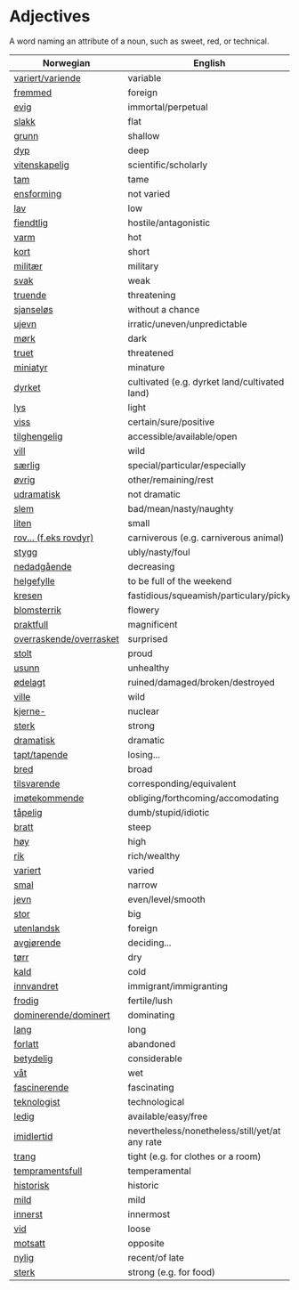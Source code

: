 # Adjectives

A word naming an attribute of a noun, such as sweet, red, or technical.

| Norwegian | English |
| --- | --- |
| [variert/variende](https://www.ordnett.no/search?language=no&phrase=variert/variende) | variable |
| [fremmed](https://www.ordnett.no/search?language=no&phrase=fremmed) | foreign |
| [evig](https://www.ordnett.no/search?language=no&phrase=evig) | immortal/perpetual |
| [slakk](https://www.ordnett.no/search?language=no&phrase=slakk) | flat |
| [grunn](https://www.ordnett.no/search?language=no&phrase=grunn) | shallow |
| [dyp](https://www.ordnett.no/search?language=no&phrase=dyp) | deep |
| [vitenskapelig](https://www.ordnett.no/search?language=no&phrase=vitenskapelig) | scientific/scholarly |
| [tam](https://www.ordnett.no/search?language=no&phrase=tam) | tame |
| [ensforming](https://www.ordnett.no/search?language=no&phrase=ensforming) | not varied |
| [lav](https://www.ordnett.no/search?language=no&phrase=lav) | low |
| [fiendtlig](https://www.ordnett.no/search?language=no&phrase=fiendtlig) | hostile/antagonistic |
| [varm](https://www.ordnett.no/search?language=no&phrase=varm) | hot |
| [kort](https://www.ordnett.no/search?language=no&phrase=kort) | short |
| [militær](https://www.ordnett.no/search?language=no&phrase=militær) | military |
| [svak](https://www.ordnett.no/search?language=no&phrase=svak) | weak |
| [truende](https://www.ordnett.no/search?language=no&phrase=truende) | threatening |
| [sjanseløs](https://www.ordnett.no/search?language=no&phrase=sjanseløs) | without a chance |
| [ujevn](https://www.ordnett.no/search?language=no&phrase=ujevn) | irratic/uneven/unpredictable |
| [mørk](https://www.ordnett.no/search?language=no&phrase=mørk) | dark |
| [truet](https://www.ordnett.no/search?language=no&phrase=truet) | threatened |
| [miniatyr](https://www.ordnett.no/search?language=no&phrase=miniatyr) | minature |
| [dyrket](https://www.ordnett.no/search?language=no&phrase=dyrket) | cultivated (e.g. dyrket land/cultivated land) |
| [lys](https://www.ordnett.no/search?language=no&phrase=lys) | light |
| [viss](https://www.ordnett.no/search?language=no&phrase=viss) | certain/sure/positive |
| [tilghengelig](https://www.ordnett.no/search?language=no&phrase=tilghengelig) | accessible/available/open |
| [vill](https://www.ordnett.no/search?language=no&phrase=vill) | wild |
| [særlig](https://www.ordnett.no/search?language=no&phrase=særlig) | special/particular/especially |
| [øvrig](https://www.ordnett.no/search?language=no&phrase=øvrig) | other/remaining/rest |
| [udramatisk](https://www.ordnett.no/search?language=no&phrase=udramatisk) | not dramatic |
| [slem](https://www.ordnett.no/search?language=no&phrase=slem) | bad/mean/nasty/naughty |
| [liten](https://www.ordnett.no/search?language=no&phrase=liten) | small |
| [rov... (f.eks rovdyr)](https://www.ordnett.no/search?language=no&phrase=rov...%20(f.eks%20rovdyr)) | carniverous (e.g. carniverous animal) |
| [stygg](https://www.ordnett.no/search?language=no&phrase=stygg) | ubly/nasty/foul |
| [nedadgående](https://www.ordnett.no/search?language=no&phrase=nedadgående) | decreasing |
| [helgefylle](https://www.ordnett.no/search?language=no&phrase=helgefylle) | to be full of the weekend |
| [kresen](https://www.ordnett.no/search?language=no&phrase=kresen) | fastidious/squeamish/particulary/picky |
| [blomsterrik](https://www.ordnett.no/search?language=no&phrase=blomsterrik) | flowery |
| [praktfull](https://www.ordnett.no/search?language=no&phrase=praktfull) | magnificent |
| [overraskende/overrasket](https://www.ordnett.no/search?language=no&phrase=overraskende/overrasket) | surprised |
| [stolt](https://www.ordnett.no/search?language=no&phrase=stolt) | proud |
| [usunn](https://www.ordnett.no/search?language=no&phrase=usunn) | unhealthy |
| [ødelagt](https://www.ordnett.no/search?language=no&phrase=ødelagt) | ruined/damaged/broken/destroyed |
| [ville](https://www.ordnett.no/search?language=no&phrase=ville) | wild |
| [kjerne-](https://www.ordnett.no/search?language=no&phrase=kjerne-) | nuclear |
| [sterk](https://www.ordnett.no/search?language=no&phrase=sterk) | strong |
| [dramatisk](https://www.ordnett.no/search?language=no&phrase=dramatisk) | dramatic |
| [tapt/tapende](https://www.ordnett.no/search?language=no&phrase=tapt/tapende) | losing... |
| [bred](https://www.ordnett.no/search?language=no&phrase=bred) | broad |
| [tilsvarende](https://www.ordnett.no/search?language=no&phrase=tilsvarende) | corresponding/equivalent |
| [imøtekommende](https://www.ordnett.no/search?language=no&phrase=imøtekommende) | obliging/forthcoming/accomodating |
| [tåpelig](https://www.ordnett.no/search?language=no&phrase=tåpelig) | dumb/stupid/idiotic |
| [bratt](https://www.ordnett.no/search?language=no&phrase=bratt) | steep |
| [høy](https://www.ordnett.no/search?language=no&phrase=høy) | high |
| [rik](https://www.ordnett.no/search?language=no&phrase=rik) | rich/wealthy |
| [variert](https://www.ordnett.no/search?language=no&phrase=variert) | varied |
| [smal](https://www.ordnett.no/search?language=no&phrase=smal) | narrow |
| [jevn](https://www.ordnett.no/search?language=no&phrase=jevn) | even/level/smooth |
| [stor](https://www.ordnett.no/search?language=no&phrase=stor) | big |
| [utenlandsk](https://www.ordnett.no/search?language=no&phrase=utenlandsk) | foreign |
| [avgjørende](https://www.ordnett.no/search?language=no&phrase=avgjørende) | deciding... |
| [tørr](https://www.ordnett.no/search?language=no&phrase=tørr) | dry |
| [kald](https://www.ordnett.no/search?language=no&phrase=kald) | cold |
| [innvandret](https://www.ordnett.no/search?language=no&phrase=innvandret) | immigrant/immigranting |
| [frodig](https://www.ordnett.no/search?language=no&phrase=frodig) | fertile/lush |
| [dominerende/dominert](https://www.ordnett.no/search?language=no&phrase=dominerende/dominert) | dominating |
| [lang](https://www.ordnett.no/search?language=no&phrase=lang) | long |
| [forlatt](https://www.ordnett.no/search?language=no&phrase=forlatt) | abandoned |
| [betydelig](https://www.ordnett.no/search?language=no&phrase=betydelig) | considerable |
| [våt](https://www.ordnett.no/search?language=no&phrase=våt) | wet |
| [fascinerende](https://www.ordnett.no/search?language=no&phrase=fascinerende) | fascinating |
| [teknologist](https://www.ordnett.no/search?language=no&phrase=teknologist) | technological |
| [ledig](https://www.ordnett.no/search?language=no&phrase=ledig) | available/easy/free |
| [imidlertid](https://www.ordnett.no/search?language=no&phrase=imidlertid) | nevertheless/nonetheless/still/yet/at any rate |
| [trang](https://www.ordnett.no/search?language=no&phrase=trang) | tight (e.g. for clothes or a room) |
| [tempramentsfull](https://www.ordnett.no/search?language=no&phrase=tempramentsfull) | temperamental |
| [historisk](https://www.ordnett.no/search?language=no&phrase=historisk) | historic |
| [mild](https://www.ordnett.no/search?language=no&phrase=mild) | mild |
| [innerst](https://www.ordnett.no/search?language=no&phrase=innerst) | innermost |
| [vid](https://www.ordnett.no/search?language=no&phrase=vid) | loose |
| [motsatt](https://www.ordnett.no/search?language=no&phrase=motsatt) | opposite |
| [nylig](https://www.ordnett.no/search?language=no&phrase=nylig) | recent/of late |
| [sterk](https://www.ordnett.no/search?language=no&phrase=sterk) | strong (e.g. for food) |

